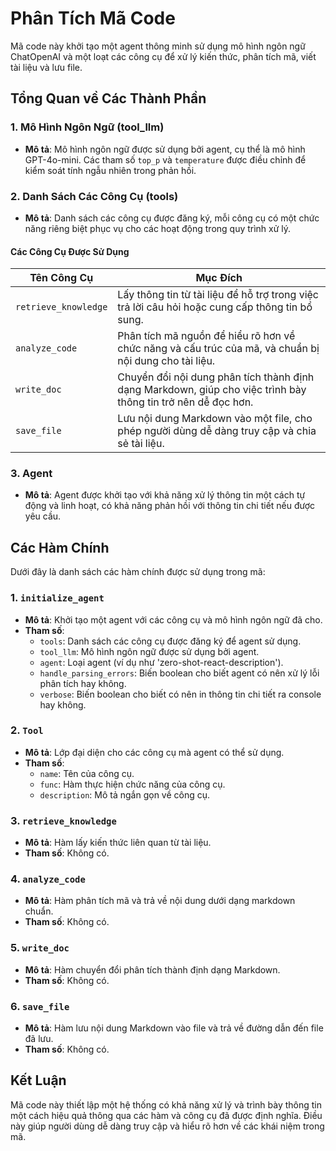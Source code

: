 
# Phân Tích Mã Code

Mã code này khởi tạo một agent thông minh sử dụng mô hình ngôn ngữ ChatOpenAI và một loạt các công cụ để xử lý kiến thức, phân tích mã, viết tài liệu và lưu file.

## Tổng Quan về Các Thành Phần

### 1. Mô Hình Ngôn Ngữ (tool_llm)

- **Mô tả**: Mô hình ngôn ngữ được sử dụng bởi agent, cụ thể là mô hình GPT-4o-mini. Các tham số `top_p` và `temperature` được điều chỉnh để kiểm soát tính ngẫu nhiên trong phản hồi.

### 2. Danh Sách Các Công Cụ (tools)

- **Mô tả**: Danh sách các công cụ được đăng ký, mỗi công cụ có một chức năng riêng biệt phục vụ cho các hoạt động trong quy trình xử lý.

#### Các Công Cụ Được Sử Dụng

| Tên Công Cụ          | Mục Đích                                                                                       |
|----------------------|------------------------------------------------------------------------------------------------|
| `retrieve_knowledge` | Lấy thông tin từ tài liệu để hỗ trợ trong việc trả lời câu hỏi hoặc cung cấp thông tin bổ sung. |
| `analyze_code`      | Phân tích mã nguồn để hiểu rõ hơn về chức năng và cấu trúc của mã, và chuẩn bị nội dung cho tài liệu. |
| `write_doc`         | Chuyển đổi nội dung phân tích thành định dạng Markdown, giúp cho việc trình bày thông tin trở nên dễ đọc hơn. |
| `save_file`         | Lưu nội dung Markdown vào một file, cho phép người dùng dễ dàng truy cập và chia sẻ tài liệu. |

### 3. Agent

- **Mô tả**: Agent được khởi tạo với khả năng xử lý thông tin một cách tự động và linh hoạt, có khả năng phản hồi với thông tin chi tiết nếu được yêu cầu.

## Các Hàm Chính

Dưới đây là danh sách các hàm chính được sử dụng trong mã:

### 1. `initialize_agent`

- **Mô tả**: Khởi tạo một agent với các công cụ và mô hình ngôn ngữ đã cho.
- **Tham số**:
  - `tools`: Danh sách các công cụ được đăng ký để agent sử dụng.
  - `tool_llm`: Mô hình ngôn ngữ được sử dụng bởi agent.
  - `agent`: Loại agent (ví dụ như 'zero-shot-react-description').
  - `handle_parsing_errors`: Biến boolean cho biết agent có nên xử lý lỗi phân tích hay không.
  - `verbose`: Biến boolean cho biết có nên in thông tin chi tiết ra console hay không.

### 2. `Tool`

- **Mô tả**: Lớp đại diện cho các công cụ mà agent có thể sử dụng.
- **Tham số**:
  - `name`: Tên của công cụ.
  - `func`: Hàm thực hiện chức năng của công cụ.
  - `description`: Mô tả ngắn gọn về công cụ.

### 3. `retrieve_knowledge`

- **Mô tả**: Hàm lấy kiến thức liên quan từ tài liệu.
- **Tham số**: Không có.

### 4. `analyze_code`

- **Mô tả**: Hàm phân tích mã và trả về nội dung dưới dạng markdown chuẩn.
- **Tham số**: Không có.

### 5. `write_doc`

- **Mô tả**: Hàm chuyển đổi phân tích thành định dạng Markdown.
- **Tham số**: Không có.

### 6. `save_file`

- **Mô tả**: Hàm lưu nội dung Markdown vào file và trả về đường dẫn đến file đã lưu.
- **Tham số**: Không có.

## Kết Luận

Mã code này thiết lập một hệ thống có khả năng xử lý và trình bày thông tin một cách hiệu quả thông qua các hàm và công cụ đã được định nghĩa. Điều này giúp người dùng dễ dàng truy cập và hiểu rõ hơn về các khái niệm trong mã.
